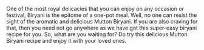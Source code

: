 One of the most royal delicacies that you can enjoy on any occasion or festival, Biryani is the epitome of a one-pot meal. Well, no one can resist the sight of the aromatic and delicious Mutton Biryani. If you are also craving for that, then you need not go anywhere as we have got this super-easy biryani recipe for you. So, what are you waiting for? Do try this delicious Mutton Biryani recipe and enjoy it with your loved ones.
